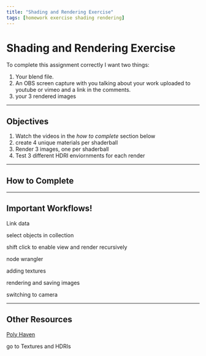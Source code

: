 ```yaml
---
title: "Shading and Rendering Exercise"
tags: [homework exercise shading rendering]
---
```


# Shading and Rendering Exercise
To complete this assignment correctly I want two things:
1. Your blend file.
2. An OBS screen capture with you talking about your work uploaded to youtube or vimeo and a link in the comments.
3. your 3 rendered images

---

## Objectives

1. Watch the videos in the *how to complete* section below
2. create 4 unique materials per shaderball
3. Render 3 images, one per shaderball
4. Test 3 different HDRI enviornments for each render




---
## How to Complete






---
## Important Workflows!

Link data

select objects in collection

shift click to enable view and render recursively

node wrangler

adding textures

rendering and saving images

switching to camera

---
## Other Resources

[Poly Haven](https://polyhaven.com/)

go to Textures and HDRIs
